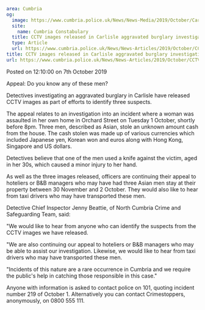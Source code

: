 ```yaml
area: Cumbria
og:
  image: https://www.cumbria.police.uk/News/News-Media/2019/October/Carlisle-burglary-suspect-1png.png
  site:
    name: Cumbria Constabulary
  title: CCTV images released in Carlisle aggravated burglary investigation
  type: Article
  url: https://www.cumbria.police.uk/News/News-Articles/2019/October/CCTV-images-released-in-Carlisle-aggravated-burglary-investigation.aspx
title: CCTV images released in Carlisle aggravated burglary investigation
url: https://www.cumbria.police.uk/News/News-Articles/2019/October/CCTV-images-released-in-Carlisle-aggravated-burglary-investigation.aspx
```

Posted on 12:10:00 on 7th October 2019

Appeal: Do you know any of these men?

Detectives investigating an aggravated burglary in Carlisle have released CCTV images as part of efforts to identify three suspects.

The appeal relates to an investigation into an incident where a woman was assaulted in her own home in Orchard Street on Tuesday 1 October, shortly before 8pm. Three men, described as Asian, stole an unknown amount cash from the house. The cash stolen was made up of various currencies which included Japanese yen, Korean won and euros along with Hong Kong, Singapore and US dollars.

Detectives believe that one of the men used a knife against the victim, aged in her 30s, which caused a minor injury to her hand.

As well as the three images released, officers are continuing their appeal to hoteliers or B&B managers who may have had three Asian men stay at their property between 30 November and 2 October. They would also like to hear from taxi drivers who may have transported these men.

Detective Chief Inspector Jenny Beattie, of North Cumbria Crime and Safeguarding Team, said:

"We would like to hear from anyone who can identify the suspects from the CCTV images we have released.

"We are also continuing our appeal to hoteliers or B&B managers who may be able to assist our investigation. Likewise, we would like to hear from taxi drivers who may have transported these men.

"Incidents of this nature are a rare occurrence in Cumbria and we require the public's help in catching those responsible in this case."

Anyone with information is asked to contact police on 101, quoting incident number 219 of October 1. Alternatively you can contact Crimestoppers, anonymously, on 0800 555 111.
